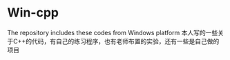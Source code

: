 # Win-cpp
The repository includes these codes from Windows platform
本人写的一些关于C++的代码，有自己的练习程序，也有老师布置的实验，还有一些是自己做的项目
